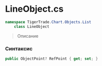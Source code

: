 
# LineObject.cs
```csharp
namespace TigerTrade.Chart.Objects.List  
    class LineObject
```

> Описание

### Синтаксис
```csharp
public ObjectPoint? RefPoint { get; set; }
```
